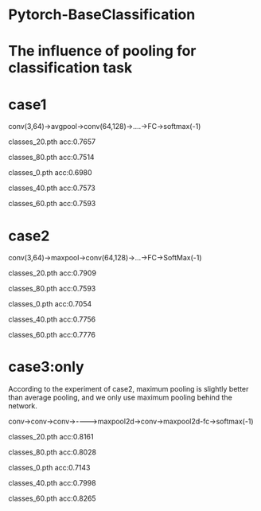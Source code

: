 # Pytorch-BaseClassification

# The influence of pooling for classification task
# case1
conv(3,64)->avgpool->conv(64,128)->....->FC->softmax(-1)

classes_20.pth acc:0.7657

classes_80.pth acc:0.7514

classes_0.pth acc:0.6980

classes_40.pth acc:0.7573

classes_60.pth acc:0.7593

# case2
conv(3,64)->maxpool->conv(64,128)->...->FC->SoftMax(-1)

classes_20.pth acc:0.7909

classes_80.pth acc:0.7593

classes_0.pth acc:0.7054

classes_40.pth acc:0.7756

classes_60.pth acc:0.7776

# case3:only 
According to the experiment of case2, maximum pooling is slightly better than average pooling, and we only use maximum pooling behind the network.

conv->conv->conv->--——>maxpool2d->conv->maxpool2d-fc->softmax(-1)

classes_20.pth acc:0.8161

classes_80.pth acc:0.8028

classes_0.pth acc:0.7143

classes_40.pth acc:0.7998

classes_60.pth acc:0.8265
